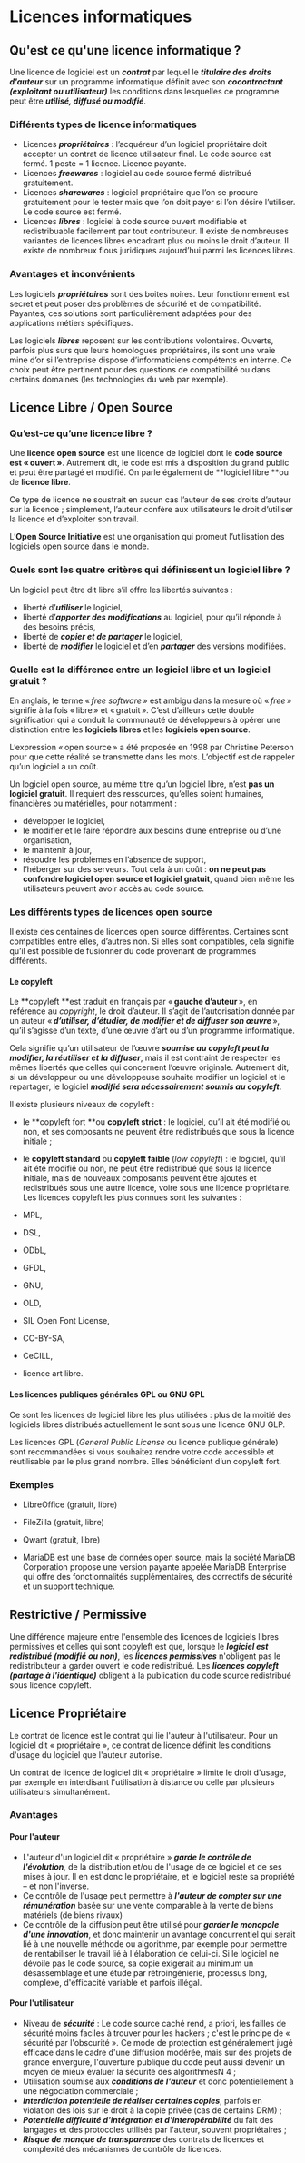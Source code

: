 
# Licences informatiques

## Qu'est ce qu'une licence informatique ?

Une licence de logiciel est un ***contrat*** par lequel le ***titulaire des droits d'auteur*** sur un programme informatique définit avec son ***cocontractant (exploitant ou utilisateur)*** les conditions dans lesquelles ce programme peut être ***utilisé, diffusé ou modifié***.



### Différents types de licence informatiques

   * Licences ***propriétaires*** : l’acquéreur d’un logiciel propriétaire doit accepter un contrat de licence utilisateur final. Le code source est fermé. 1 poste = 1 licence. Licence payante.
   * Licences ***freewares*** : logiciel au code source fermé distribué gratuitement.
   * Licences ***sharewares*** : logiciel propriétaire que l’on se procure gratuitement pour le tester mais que l’on doit payer si l’on désire l’utiliser. Le code source est fermé.
   * Licences ***libres*** : logiciel à code source ouvert modifiable et redistribuable facilement par tout contributeur. Il existe de nombreuses variantes de licences libres encadrant plus ou moins le droit d’auteur. Il existe de nombreux flous juridiques aujourd’hui parmi les licences libres.


### Avantages et inconvénients

Les logiciels ***propriétaires*** sont des boites noires. Leur fonctionnement est secret et peut poser des problèmes de sécurité et de compatibilité. Payantes, ces solutions sont particulièrement adaptées pour des applications métiers spécifiques.



Les logiciels ***libres*** reposent sur les contributions volontaires. Ouverts, parfois plus surs que leurs homologues propriétaires, ils sont une vraie mine d’or si l’entreprise dispose d’informaticiens compétents en interne. Ce choix peut être pertinent pour des questions de compatibilité ou dans certains domaines (les technologies du web par exemple).



## Licence Libre / Open Source



### Qu’est-ce qu’une licence libre ?

Une **licence open source** est une licence de logiciel dont le **code source est « ouvert »**. Autrement dit, le code est mis à disposition du grand public et peut être partagé et modifié. On parle également de **logiciel libre **ou de **licence libre**.

Ce type de licence ne soustrait en aucun cas l’auteur de ses droits d’auteur sur la licence ; simplement, l’auteur confère aux utilisateurs le droit d’utiliser la licence et d’exploiter son travail.

L’**Open Source Initiative** est une organisation qui promeut l’utilisation des logiciels open source dans le monde.



### Quels sont les quatre critères qui définissent un logiciel libre ?

Un logiciel peut être dit libre s’il offre les libertés suivantes :

   * liberté d’***utiliser*** le logiciel,
   * liberté d’***apporter des modifications*** au logiciel, pour qu’il réponde à des besoins précis,
   * liberté de ***copier et de partager*** le logiciel,
   * liberté de ***modifier*** le logiciel et d’en ***partager*** des versions modifiées.


### Quelle est la différence entre un logiciel libre et un logiciel gratuit ?

En anglais, le terme « *free software* » est ambigu dans la mesure où « *free* » signifie à la fois « libre » et « gratuit ». C’est d’ailleurs cette double signification qui a conduit la communauté de développeurs à opérer une distinction entre les **logiciels libres** et les **logiciels open source**.

L’expression « open source » a été proposée en 1998 par Christine Peterson pour que cette réalité se transmette dans les mots. L’objectif est de rappeler qu’un logiciel a un coût.

Un logiciel open source, au même titre qu’un logiciel libre, n’est **pas un logiciel gratuit**. Il requiert des ressources, qu’elles soient humaines, financières ou matérielles, pour notamment :

   * développer le logiciel,
   * le modifier et le faire répondre aux besoins d’une entreprise ou d’une organisation,
   * le maintenir à jour,
   * résoudre les problèmes en l’absence de support,
   * l’héberger sur des serveurs.
Tout cela à un coût : **on ne peut pas confondre logiciel open source et logiciel gratuit**, quand bien même les utilisateurs peuvent avoir accès au code source.



### Les différents types de licences open source

Il existe des centaines de licences open source différentes. Certaines sont compatibles entre elles, d’autres non. Si elles sont compatibles, cela signifie qu’il est possible de fusionner du code provenant de programmes différents.



#### Le copyleft

Le **copyleft **est traduit en français par « **gauche d’auteur** », en référence au *copyright*, le droit d’auteur. Il s’agit de l’autorisation donnée par un auteur « ***d’utiliser, d’étudier, de modifier et de diffuser son œuvre*** », qu’il s’agisse d’un texte, d’une œuvre d’art ou d’un programme informatique.

Cela signifie qu’un utilisateur de l’œuvre ***soumise au copyleft peut la modifier, la réutiliser et la diffuser***, mais il est contraint de respecter les mêmes libertés que celles qui concernent l’œuvre originale. Autrement dit, si un développeur ou une développeuse souhaite modifier un logiciel et le repartager, le logiciel ***modifié sera nécessairement soumis au copyleft***.

Il existe plusieurs niveaux de copyleft :

   * le **copyleft fort **ou **copyleft strict** : le logiciel, qu’il ait été modifié ou non, et ses composants ne peuvent être redistribués que sous la licence initiale ;
   * le **copyleft standard** ou **copyleft faible** (*low copyleft*) : le logiciel, qu’il ait été modifié ou non, ne peut être redistribué que sous la licence initiale, mais de nouveaux composants peuvent être ajoutés et redistribués sous une autre licence, voire sous une licence propriétaire.
Les licences copyleft les plus connues sont les suivantes :

   * MPL,
   * DSL,
   * ODbL,
   * GFDL,
   * GNU,
   * OLD,
   * SIL Open Font License,
   * CC-BY-SA,
   * CeCILL,
   * licence art libre.


#### Les licences publiques générales GPL ou GNU GPL

Ce sont les licences de logiciel libre les plus utilisées : plus de la moitié des logiciels libres distribués actuellement le sont sous une licence GNU GLP.

Les licences GPL (*General Public License* ou licence publique générale) sont recommandées si vous souhaitez rendre votre code accessible et réutilisable par le plus grand nombre. Elles bénéficient d’un copyleft fort.



### Exemples

- LibreOffice (gratuit, libre)

- FileZilla (gratuit, libre)

- Qwant (gratuit, libre)

- MariaDB est une base de données open source, mais la société MariaDB Corporation propose une version payante appelée MariaDB Enterprise qui offre des fonctionnalités supplémentaires, des correctifs de sécurité et un support technique.



## Restrictive / Permissive

Une différence majeure entre l'ensemble des licences de logiciels libres permissives et celles qui sont copyleft est que, lorsque le ***logiciel est redistribué (modifié ou non)***, les ***licences permissives*** n'obligent pas le redistributeur à garder ouvert le code redistribué. Les ***licences copyleft (partage à l'identique)*** obligent à la publication du code source redistribué sous licence copyleft.



## Licence Propriétaire

Le contrat de licence est le contrat qui lie l'auteur à l'utilisateur. Pour un logiciel dit « propriétaire », ce contrat de licence définit les conditions d'usage du logiciel que l'auteur autorise.

Un contrat de licence de logiciel dit « propriétaire » limite le droit d'usage, par exemple en interdisant l'utilisation à distance ou celle par plusieurs utilisateurs simultanément.



### Avantages

#### Pour l'auteur

   * L'auteur d'un logiciel dit « propriétaire » ***garde le contrôle de l'évolution***, de la distribution et/ou de l'usage de ce logiciel et de ses mises à jour. Il en est donc le propriétaire, et le logiciel reste sa propriété – et non l'inverse.
   * Ce contrôle de l'usage peut permettre à ***l'auteur de compter sur une rémunération*** basée sur une vente comparable à la vente de biens matériels (de biens rivaux)
   * Ce contrôle de la diffusion peut être utilisé pour ***garder le monopole d'une innovation***, et donc maintenir un avantage concurrentiel qui serait lié à une nouvelle méthode ou algorithme, par exemple pour permettre de rentabiliser le travail lié à l'élaboration de celui-ci. Si le logiciel ne dévoile pas le code source, sa copie exigerait au minimum un désassemblage et une étude par rétroingénierie, processus long, complexe, d'efficacité variable et parfois illégal.


#### Pour l'utilisateur

   * Niveau de ***sécurité*** : Le code source caché rend, a priori, les failles de sécurité moins faciles à trouver pour les hackers ; c'est le principe de « sécurité par l'obscurité ». Ce mode de protection est généralement jugé efficace dans le cadre d'une diffusion modérée, mais sur des projets de grande envergure, l'ouverture publique du code peut aussi devenir un moyen de mieux évaluer la sécurité des algorithmesN 4 ;
   * Utilisation soumise aux ***conditions de l'auteur*** et donc potentiellement à une négociation commerciale ;
   * ***Interdiction potentielle de réaliser certaines copies***, parfois en violation des lois sur le droit à la copie privée (cas de certains DRM) ;
   * ***Potentielle difficulté d'intégration et d'interopérabilité*** du fait des langages et des protocoles utilisés par l'auteur, souvent propriétaires ;
   * ***Risque de manque de transparence*** des contrats de licences et complexité des mécanismes de contrôle de licences.




